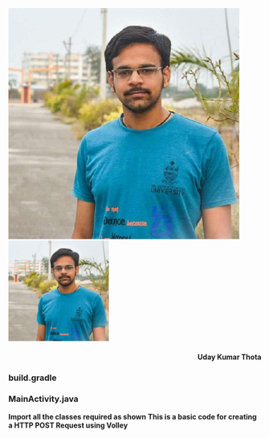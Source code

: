 ![Uday Kumar Thota](images/udayprofile.jpg)
<img src="images/udayprofile.jpg" width="200">
<div align="right">
  <h4>Uday Kumar Thota</h4>
</div>

### build.gradle
<script src="https://gist.github.com/udaykumar-8329/60747f1c0b7e3926dcee50a92b211e84.js"></script>

### MainActivity.java

**Import all the classes required as shown**
**This is a basic code for creating a HTTP POST Request using Volley**

<script src="https://gist.github.com/udaykumar-8329/a9b07548e84372a78afdad53e732eb31.js"></script>
